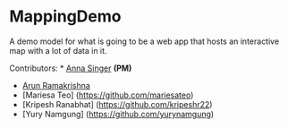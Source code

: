 # MappingDemo

A demo model for what is going to be a web app that hosts an interactive map with a lot of data in it. 

Contributors: * [Anna Singer](https://github.com/annadsinger0) **(PM)**
* [Arun Ramakrishna](https://github.com/arunramakrishna)
* [Mariesa Teo] (https://github.com/mariesateo)
* [Kripesh Ranabhat] (https://github.com/kripeshr22)
* [Yury Namgung] (https://github.com/yurynamgung)

